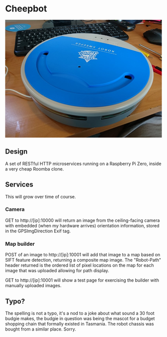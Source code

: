 # Cheepbot

![Bot](bot.jpg?raw=true "Bot")

## Design

A set of RESTful HTTP microservices running on a Raspberry Pi Zero, inside a
very cheap Roomba clone.

## Services

This will grow over time of course.

### Camera

GET to http://[ip]:10000 will return an image from the ceiling-facing camera
with embedded (when my hardware arrives) orientation information, stored in
the GPSImgDirection Exif tag.

### Map builder

POST of an image to http://[ip]:10001 will add that image to a map based on
SIFT feature detection, returning a composite map image. The "Robot-Path"
header returned is the ordered list of pixel locations on the map for each
image that was uploaded allowing for path display.

GET to http://[ip]:10001 will show a test page for exercising the builder with
manually uploaded images.

## Typo?

The spelling is not a typo, it's a nod to a joke about what sound a 30 foot
budgie makes, the budgie in question was being the mascot for a budget
shopping chain that formally existed in Tasmania. The robot chassis was bought
from a similar place. Sorry.
